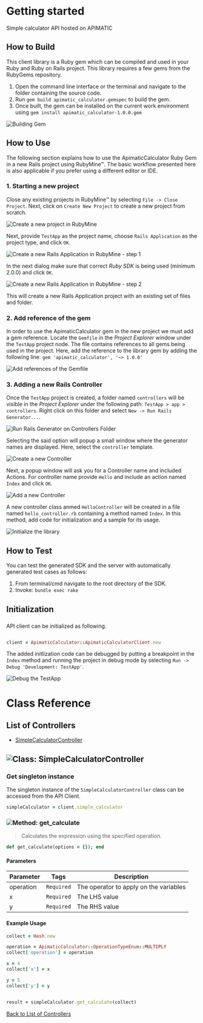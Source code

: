 # Getting started

Simple calculator API hosted on APIMATIC

## How to Build

This client library is a Ruby gem which can be compiled and used in your Ruby and Ruby on Rails project. This library requires a few gems from the RubyGems repository.

1. Open the command line interface or the terminal and navigate to the folder containing the source code.
2. Run ``` gem build apimatic_calculator.gemspec ``` to build the gem.
3. Once built, the gem can be installed on the current work environment using ``` gem install apimatic_calculator-1.0.0.gem ```

![Building Gem](https://apidocs.io/illustration/ruby?step=buildSDK&workspaceFolder=APIMATIC%20Calculator-Ruby&workspaceName=APIMATIC%20Calculator-Ruby&projectName=apimatic_calculator&gemName=apimatic_calculator&gemVer=1.0.0)

## How to Use

The following section explains how to use the ApimaticCalculator Ruby Gem in a new Rails project using RubyMine&trade;. The basic workflow presented here is also applicable if you prefer using a different editor or IDE.

### 1. Starting a new project

Close any existing projects in RubyMine&trade; by selecting ``` File -> Close Project ```. Next, click on ``` Create New Project ``` to create a new project from scratch.

![Create a new project in RubyMine](https://apidocs.io/illustration/ruby?step=createNewProject0&workspaceFolder=APIMATIC%20Calculator-Ruby&workspaceName=ApimaticCalculator&projectName=apimatic_calculator&gemName=apimatic_calculator&gemVer=1.0.0)

Next, provide ``` TestApp ``` as the project name, choose ``` Rails Application ``` as the project type, and click ``` OK ```.

![Create a new Rails Application in RubyMine - step 1](https://apidocs.io/illustration/ruby?step=createNewProject1&workspaceFolder=APIMATIC%20Calculator-Ruby&workspaceName=ApimaticCalculator&projectName=apimatic_calculator&gemName=apimatic_calculator&gemVer=1.0.0)

In the next dialog make sure that correct *Ruby SDK* is being used (minimum 2.0.0) and click ``` OK ```.

![Create a new Rails Application in RubyMine - step 2](https://apidocs.io/illustration/ruby?step=createNewProject2&workspaceFolder=APIMATIC%20Calculator-Ruby&workspaceName=ApimaticCalculator&projectName=apimatic_calculator&gemName=apimatic_calculator&gemVer=1.0.0)

This will create a new Rails Application project with an existing set of files and folder.

### 2. Add reference of the gem

In order to use the ApimaticCalculator gem in the new project we must add a gem reference. Locate the ```Gemfile``` in the *Project Explorer* window under the ``` TestApp ``` project node. The file contains references to all gems being used in the project. Here, add the reference to the library gem by adding the following line: ``` gem 'apimatic_calculator', '~> 1.0.0' ```

![Add references of the Gemfile](https://apidocs.io/illustration/ruby?step=addReference&workspaceFolder=APIMATIC%20Calculator-Ruby&workspaceName=ApimaticCalculator&projectName=apimatic_calculator&gemName=apimatic_calculator&gemVer=1.0.0)

### 3. Adding a new Rails Controller

Once the ``` TestApp ``` project is created, a folder named ``` controllers ``` will be visible in the *Project Explorer* under the following path: ``` TestApp > app > controllers ```. Right click on this folder and select ``` New -> Run Rails Generator... ```.

![Run Rails Generator on Controllers Folder](https://apidocs.io/illustration/ruby?step=addCode0&workspaceFolder=APIMATIC%20Calculator-Ruby&workspaceName=ApimaticCalculator&projectName=apimatic_calculator&gemName=apimatic_calculator&gemVer=1.0.0)

Selecting the said option will popup a small window where the generator names are displayed. Here, select the ``` controller ``` template.

![Create a new Controller](https://apidocs.io/illustration/ruby?step=addCode1&workspaceFolder=APIMATIC%20Calculator-Ruby&workspaceName=ApimaticCalculator&projectName=apimatic_calculator&gemName=apimatic_calculator&gemVer=1.0.0)

Next, a popup window will ask you for a Controller name and included Actions. For controller name provide ``` Hello ``` and include an action named ``` Index ``` and click ``` OK ```.

![Add a new Controller](https://apidocs.io/illustration/ruby?step=addCode2&workspaceFolder=APIMATIC%20Calculator-Ruby&workspaceName=ApimaticCalculator&projectName=apimatic_calculator&gemName=apimatic_calculator&gemVer=1.0.0)

A new controller class anmed ``` HelloController ``` will be created in a file named ``` hello_controller.rb ``` containing a method named ``` Index ```. In this method, add code for initialization and a sample for its usage.

![Initialize the library](https://apidocs.io/illustration/ruby?step=addCode3&workspaceFolder=APIMATIC%20Calculator-Ruby&workspaceName=ApimaticCalculator&projectName=apimatic_calculator&gemName=apimatic_calculator&gemVer=1.0.0)

## How to Test

You can test the generated SDK and the server with automatically generated test
cases as follows:

  1. From terminal/cmd navigate to the root directory of the SDK.
  2. Invoke: `bundle exec rake`

## Initialization

### 

API client can be initialized as following.

```ruby

client = ApimaticCalculator::ApimaticCalculatorClient.new
```

The added initlization code can be debugged by putting a breakpoint in the ``` Index ``` method and running the project in debug mode by selecting ``` Run -> Debug 'Development: TestApp' ```.

![Debug the TestApp](https://apidocs.io/illustration/ruby?step=addCode4&workspaceFolder=APIMATIC%20Calculator-Ruby&workspaceName=ApimaticCalculator&projectName=apimatic_calculator&gemName=apimatic_calculator&gemVer=1.0.0&initLine=client%2520%253D%2520ApimaticCalculatorClient.new)



# Class Reference

## <a name="list_of_controllers"></a>List of Controllers

* [SimpleCalculatorController](#simple_calculator_controller)

## <a name="simple_calculator_controller"></a>![Class: ](https://apidocs.io/img/class.png ".SimpleCalculatorController") SimpleCalculatorController

### Get singleton instance

The singleton instance of the ``` SimpleCalculatorController ``` class can be accessed from the API Client.

```ruby
simpleCalculator = client.simple_calculator
```

### <a name="get_calculate"></a>![Method: ](https://apidocs.io/img/method.png ".SimpleCalculatorController.get_calculate") get_calculate

> Calculates the expression using the specified operation.


```ruby
def get_calculate(options = {}); end
```

#### Parameters

| Parameter | Tags | Description |
|-----------|------|-------------|
| operation |  ``` Required ```  | The operator to apply on the variables |
| x |  ``` Required ```  | The LHS value |
| y |  ``` Required ```  | The RHS value |


#### Example Usage

```ruby
collect = Hash.new

operation = ApimaticCalculator::OperationTypeEnum::MULTIPLY
collect['operation'] = operation

x = 4
collect['x'] = x

y = 5
collect['y'] = y


result = simpleCalculator.get_calculate(collect)

```


[Back to List of Controllers](#list_of_controllers)




